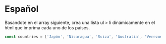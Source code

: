 # Español
Basandote en el array siguiente, crea una lista ul > li dinámicamente en el html que imprima cada uno de los paises.

```js
const countries = ['Japón', 'Nicaragua', 'Suiza', 'Australia', 'Venezuela'];
```